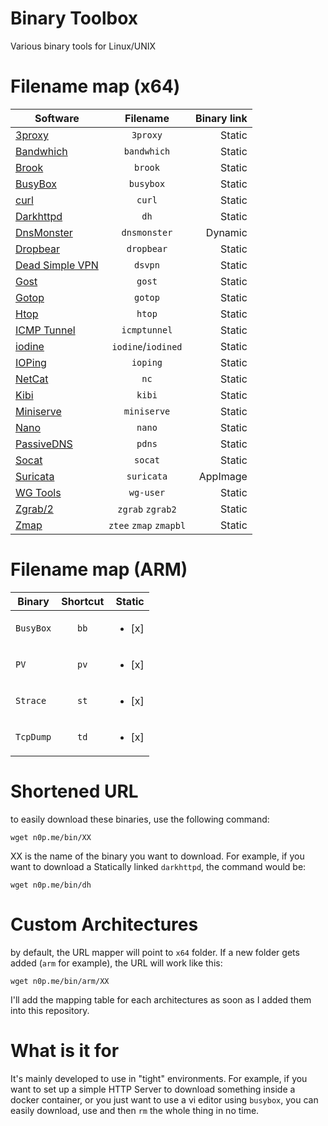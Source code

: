 
# Binary Toolbox

Various binary tools for Linux/UNIX

# Filename map (x64)

|   Software                                                | Filename              | Binary link   |
| ----------------------------------------------------------|:---------------------:| -------------:|
| [3proxy](https://github.com/z3APA3A/3proxy)               | `3proxy`              |  Static       |
| [Bandwhich](https://github.com/imsnif/bandwhich)          | `bandwhich`           |  Static       |
| [Brook](https://github.com/txthinking/brook)              | `brook`               |  Static       |
| [BusyBox](https://busybox.net)                            | `busybox`             |  Static       |
| [curl](https://github.com/curl/curl)                      | `curl`                |  Static       |
| [Darkhttpd](https://github.com/ryanmjacobs/darkhttpd)     | `dh`                  |  Static       |
| [DnsMonster](https://github.com/mosajjal/dnsmonster)      | `dnsmonster`          |  Dynamic      |
| [Dropbear](https://github.com/mkj/dropbear)               | `dropbear`            |  Static       |
| [Dead Simple VPN](https://github.com/jedisct1/dsvpn)      | `dsvpn`               |  Static       |
| [Gost](https://github.com/ginuerzh/gost)                  | `gost`                |  Static       |
| [Gotop](https://github.com/cjbassi/gotop)                 | `gotop`               |  Static       |
| [Htop](https://hisham.hm/htop/)                           | `htop`                |  Static       |
| [ICMP Tunnel](https://github.com/DhavalKapil/icmptunnel)  | `icmptunnel`          |  Static       |
| [iodine](https://github.com/yarrick/iodine)               | `iodine`/`iodined`    |  Static       |
| [IOPing](https://github.com/koct9i/ioping)                | `ioping`              |  Static       |
| [NetCat](https://www.freebsd.org/cgi/man.cgi?query=netcat)| `nc`                  |  Static       |
| [Kibi](https://github.com/ilai-deutel/kibi)               | `kibi`                |  Static       |
| [Miniserve](https://github.com/svenstaro/miniserve)       | `miniserve`           |  Static       |
| [Nano](https://www.nano-editor.org/)                      | `nano`                |  Static       |
| [PassiveDNS](https://github.com/gamelinux/passivedns)     | `pdns`                |  Static       |
| [Socat](http://www.dest-unreach.org/socat/)               | `socat`               |  Static       |
| [Suricata](https://suricata-ids.org/)                     | `suricata`            |  AppImage     |
| [WG Tools](https://github.com/WireGuard/wireguard-tools)  | `wg-user`             |  Static       |
| [Zgrab/2](https://github.com/zmap/zgrab2)                 | `zgrab` `zgrab2`      |  Static       |
| [Zmap](https://github.com/zmap/zmap)                      | `ztee` `zmap` `zmapbl`|  Static       |



# Filename map (ARM)

|   Binary      |   Shortcut    |Static     |
| ------------- |:-------------:| -----:|
| `BusyBox`       | `bb` |<ul><li>[x] </li>  |
| `PV`      | `pv`      |<ul><li>[x] </li>  |
| `Strace` | `st`      |<ul><li>[x] </li>  |
| `TcpDump`      | `td`      |<ul><li>[x] </li>  |

# Shortened URL

to easily download these binaries, use the following command:

`wget n0p.me/bin/XX`

XX is the name of the binary you want to download. For example, if you want to download a  Statically linked `darkhttpd`, the command would be:

`wget n0p.me/bin/dh`

# Custom Architectures

by default, the URL mapper will point to `x64` folder. If a new folder gets added (`arm` for example), the URL will work like this:

`wget n0p.me/bin/arm/XX`

I'll add the mapping table for each architectures as soon as I added them into this repository.

# What is it for

It's mainly developed to use in "tight" environments. For example, if you want to set up a simple HTTP Server to download something inside a docker container, or you just want to use a vi editor using `busybox`, you can easily download, use and then `rm` the whole thing in no time.
